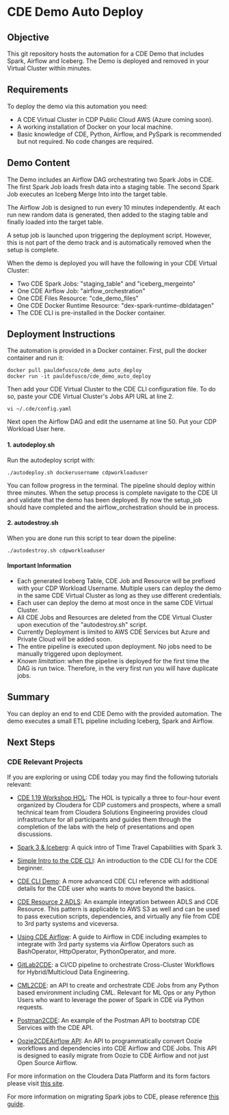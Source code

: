 # CDE Demo Auto Deploy

## Objective

This git repository hosts the automation for a CDE Demo that includes Spark, Airflow and Iceberg. The Demo is deployed and removed in your Virtual Cluster within minutes.

## Requirements

To deploy the demo via this automation you need:

* A CDE Virtual Cluster in CDP Public Cloud AWS (Azure coming soon).
* A working installation of Docker on your local machine.
* Basic knowledge of CDE, Python, Airflow, and PySpark is recommended but not required. No code changes are required.

## Demo Content

The Demo includes an Airflow DAG orchestrating two Spark Jobs in CDE. The first Spark Job loads fresh data into a staging table. The second Spark Job executes an Iceberg Merge Into into the target table.

The Airflow Job is designed to run every 10 minutes independently. At each run new random data is generated, then added to the staging table and finally loaded into the target table.

A setup job is launched upon triggering the deployment script. However, this is not part of the demo track and is automatically removed when the setup is complete.

When the demo is deployed you will have the following in your CDE Virtual Cluster:

* Two CDE Spark Jobs: "staging_table" and "iceberg_mergeinto"
* One CDE Airflow Job: "airflow_orchestration"
* One CDE Files Resource: "cde_demo_files"
* One CDE Docker Runtime Resource: "dex-spark-runtime-dbldatagen"
* The CDE CLI is pre-installed in the Docker container.

## Deployment Instructions

The automation is provided in a Docker container. First, pull the docker container and run it:

```
docker pull pauldefusco/cde_demo_auto_deploy
docker run -it pauldefusco/cde_demo_auto_deploy
```

Then add your CDE Virtual Cluster to the CDE CLI configuration file. To do so, paste your CDE Virtual Cluster's Jobs API URL at line 2.

```
vi ~/.cde/config.yaml
```

Next open the Airflow DAG and edit the username at line 50. Put your CDP Workload User here.

#### 1. autodeploy.sh

Run the autodeploy script with:

```
./autodeploy.sh dockerusername cdpworkloaduser
```

You can follow progress in the terminal. The pipeline should deploy within three minutes. When the setup process is complete navigate to the CDE UI and validate that the demo has been deployed. By now the setup_job should have completed and the airflow_orchestration should be in process.

#### 2. autodestroy.sh

When you are done run this script to tear down the pipeline:

```
./autodestroy.sh cdpworkloaduser
```

#### Important Information

* Each generated Iceberg Table, CDE Job and Resource will be prefixed with your CDP Workload Username. Multiple users can deploy the demo in the same CDE Virtual Cluster as long as they use different credentials.
* Each user can deploy the demo at most once in the same CDE Virtual Cluster.
* All CDE Jobs and Resources are deleted from the CDE Virtual Cluster upon execution of the "autodestroy.sh" script.
* Currently Deployment is limited to AWS CDE Services but Azure and Private Cloud will be added soon.
* The entire pipeline is executed upon deployment. No jobs need to be manually triggered upon deployment.
* *Known limitation*: when the pipeline is deployed for the first time the DAG is run twice. Therefore, in the very first run you will have duplicate jobs.

## Summary

You can deploy an end to end CDE Demo with the provided automation. The demo executes a small ETL pipeline including Iceberg, Spark and Airflow.

## Next Steps

### CDE Relevant Projects

If you are exploring or using CDE today you may find the following tutorials relevant:

* [CDE 1.19 Workshop HOL](https://github.com/pdefusco/CDE119_ACE_WORKSHOP): The HOL is typically a three to four-hour event organized by Cloudera for CDP customers and prospects, where a small technical team from Cloudera Solutions Engineering provides cloud infrastructure for all participants and guides them through the completion of the labs with the help of presentations and open discussions.

* [Spark 3 & Iceberg](https://github.com/pdefusco/Spark3_Iceberg_CML): A quick intro of Time Travel Capabilities with Spark 3.

* [Simple Intro to the CDE CLI](https://github.com/pdefusco/CDE_CLI_Simple): An introduction to the CDE CLI for the CDE beginner.

* [CDE CLI Demo](https://github.com/pdefusco/CDE_CLI_demo): A more advanced CDE CLI reference with additional details for the CDE user who wants to move beyond the basics.

* [CDE Resource 2 ADLS](https://github.com/pdefusco/CDEResource2ADLS): An example integration between ADLS and CDE Resource. This pattern is applicable to AWS S3 as well and can be used to pass execution scripts, dependencies, and virtually any file from CDE to 3rd party systems and viceversa.

* [Using CDE Airflow](https://github.com/pdefusco/Using_CDE_Airflow): A guide to Airflow in CDE including examples to integrate with 3rd party systems via Airflow Operators such as BashOperator, HttpOperator, PythonOperator, and more.

* [GitLab2CDE](https://github.com/pdefusco/Gitlab2CDE): a CI/CD pipeline to orchestrate Cross-Cluster Workflows for Hybrid/Multicloud Data Engineering.

* [CML2CDE](https://github.com/pdefusco/cml2cde_api_example): an API to create and orchestrate CDE Jobs from any Python based environment including CML. Relevant for ML Ops or any Python Users who want to leverage the power of Spark in CDE via Python requests.

* [Postman2CDE](https://github.com/pdefusco/Postman2CDE): An example of the Postman API to bootstrap CDE Services with the CDE API.

* [Oozie2CDEAirflow API](https://github.com/pdefusco/Oozie2CDE_Migration): An API to programmatically convert Oozie workflows and dependencies into CDE Airflow and CDE Jobs. This API is designed to easily migrate from Oozie to CDE Airflow and not just Open Source Airflow.

For more information on the Cloudera Data Platform and its form factors please visit [this site](https://docs.cloudera.com/).

For more information on migrating Spark jobs to CDE, please reference [this guide](https://docs.cloudera.com/cdp-private-cloud-upgrade/latest/cdppvc-data-migration-spark/topics/cdp-migration-spark-cdp-cde.html).
